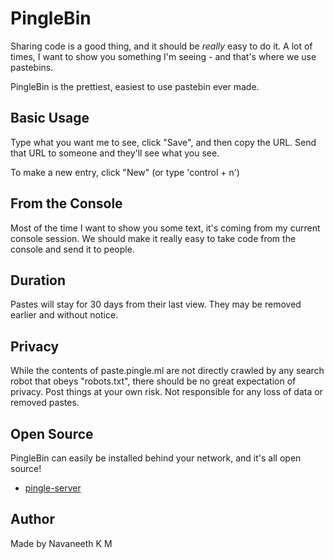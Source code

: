 # PingleBin

Sharing code is a good thing, and it should be _really_ easy to do it.
A lot of times, I want to show you something I'm seeing - and that's where we
use pastebins.

PingleBin is the prettiest, easiest to use pastebin ever made.

## Basic Usage

Type what you want me to see, click "Save", and then copy the URL.  Send that
URL to someone and they'll see what you see.

To make a new entry, click "New" (or type 'control + n')

## From the Console

Most of the time I want to show you some text, it's coming from my current
console session.  We should make it really easy to take code from the console
and send it to people.

## Duration

Pastes will stay for 30 days from their last view.  They may be removed earlier
and without notice.

## Privacy

While the contents of paste.pingle.ml are not directly crawled by any search robot
that obeys "robots.txt", there should be no great expectation of privacy.  Post
things at your own risk. Not responsible for any loss of data or removed
pastes.

## Open Source

PingleBin can easily be installed behind your network, and it's all open source!

* [pingle-server](https://github.com/pin-gle/pingle-bin)

## Author

Made by Navaneeth K M
